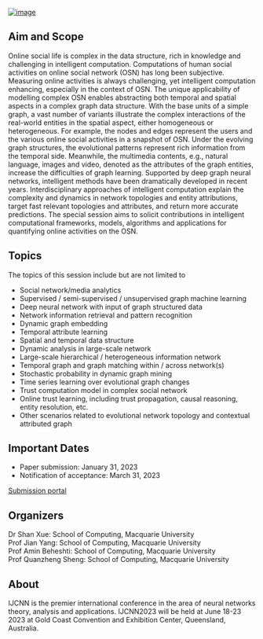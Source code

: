 [![image](https://confcats-web-assets.s3.amazonaws.com/ijcnn/ijcnn-logo.svg)](https://2023.ijcnn.org/)

## Aim and Scope

Online social life is complex in the data structure, rich in knowledge and challenging in intelligent computation. Computations of human social activities on online social network (OSN) has long been subjective. Measuring online activities is always challenging, yet intelligent computation enhancing, especially in the context of OSN. The unique applicability of modelling complex OSN enables abstracting both temporal and spatial aspects in a complex graph data structure. With the base units of a simple graph, a vast number of variants illustrate the complex interactions of the real-world entities in the spatial aspect, either homogeneous or heterogeneous. For example, the nodes and edges represent the users and the various online social activities in a snapshot of OSN. Under the evolving graph structures, the evolutional patterns represent rich information from the temporal side. Meanwhile, the multimedia contents, e.g., natural language, images and video, denoted as the attributes of the graph entities, increase the difficulties of graph learning. Supported by deep graph neural networks, intelligent methods have been dramatically developed in recent years. Interdisciplinary approaches of intelligent computation explain the complexity and dynamics in network topologies and entity attributions, target fast relevant topologies and attributes, and return more accurate predictions. The special session aims to solicit contributions in intelligent computational frameworks, models, algorithms and applications for quantifying online activities on the OSN.

## Topics

The topics of this session include but are not limited to

- Social network/media analytics
- Supervised / semi-supervised / unsupervised graph machine learning
- Deep neural network with input of graph structured data
- Network information retrieval and pattern recognition
- Dynamic graph embedding
- Temporal attribute learning
- Spatial and temporal data structure 
- Dynamic analysis in large-scale network
- Large-scale hierarchical / heterogeneous information network
- Temporal graph and graph matching within / across network(s)
- Stochastic probability in dynamic graph mining
- Time series learning over evolutional graph changes
- Trust computation model in complex social network
- Online trust learning, including trust propagation, causal reasoning, entity resolution, etc.
- Other scenarios related to evolutional network topology and contextual attributed graph


## Important Dates

- Paper submission: January 31, 2023
- Notification of acceptance: March 31, 2023

[Submission portal](https://2023.ijcnn.org/authors/paper-submission) 


## Organizers
Dr Shan Xue: School of Computing, Macquarie University  
Prof Jian Yang: School of Computing, Macquarie University  
Prof Amin Beheshti: School of Computing, Macquarie University  
Prof Quanzheng Sheng: School of Computing, Macquarie University

## About 
IJCNN is the premier international conference in the area of neural networks theory, analysis and applications. IJCNN2023 will be held at June 18-23 2023 at Gold Coast Convention and Exhibition Center, Queensland, Australia. 
